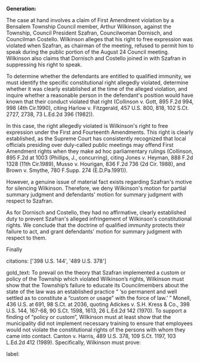 **Generation:**

 <answer>

The case at hand involves a claim of First Amendment violation by a Bensalem Township Council member, Arthur Wilkinson, against the Township, Council President Szafran, Councilwoman Dornisch, and Councilman Costello. Wilkinson alleges that his right to free expression was violated when Szafran, as chairman of the meeting, refused to permit him to speak during the public portion of the August 24 Council meeting. Wilkinson also claims that Dornisch and Costello joined in with Szafran in suppressing his right to speak.

To determine whether the defendants are entitled to qualified immunity, we must identify the specific constitutional right allegedly violated, determine whether it was clearly established at the time of the alleged violation, and inquire whether a reasonable person in the defendant's position would have known that their conduct violated that right (Collinson v. Gott, 895 F.2d 994, 998 (4th Cir.1990), citing Harlow v. Fitzgerald, 457 U.S. 800, 818, 102 S.Ct. 2727, 2738, 73 L.Ed.2d 396 (1982)).

In this case, the right allegedly violated is Wilkinson's right to free expression under the First and Fourteenth Amendments. This right is clearly established, as the Supreme Court has consistently recognized that local officials presiding over duly-called public meetings may offend First Amendment rights when they make ad hoc parliamentary rulings (Collinson, 895 F.2d at 1003 (Phillips, J., concurring), citing Jones v. Heyman, 888 F.2d 1328 (11th Cir.1989), Musso v. Hourigan, 836 F.2d 736 (2d Cir. 1988), and Brown v. Smythe, 780 F.Supp. 274 (E.D.Pa.1991)).

However, a genuine issue of material fact exists regarding Szafran's motive for silencing Wilkinson. Therefore, we deny Wilkinson's motion for partial summary judgment and defendants' motion for summary judgment with respect to Szafran.

As for Dornisch and Costello, they had no affirmative, clearly established duty to prevent Szafran's alleged infringement of Wilkinson's constitutional rights. We conclude that the doctrine of qualified immunity protects their failure to act, and grant defendants' motion for summary judgment with respect to them.

Finally

citations: ['398 U.S. 144', '489 U.S. 378']

gold_text: To prevail on the theory that Szafran implemented a custom or policy of the Township which violated Wilkinson’s rights, Wilkinson must show that the Township’s failure to educate its Councilmembers about the state of the law was an established practice “ ‘so permanent and well settled as to constitute a “custom or usage” with the force of law.’ ” Monell, 436 U.S. at 691, 98 S.Ct. at 2036, quoting Adickes v. S.H. Kress & Co., 398 U.S. 144, 167-68, 90 S.Ct. 1598, 1613, 26 L.Ed.2d 142 (1970). To support a finding of “policy or custom”, Wilkinson must at least show that the municipality did not implement necessary training to ensure that employees would not violate the constitutional rights of the persons with whom they came into contact. Canton v. Harris, 489 U.S. 378, 109 S.Ct. 1197, 103 L.Ed.2d 412 (1989). Specifically, Wilkinson must prove:

label: 
